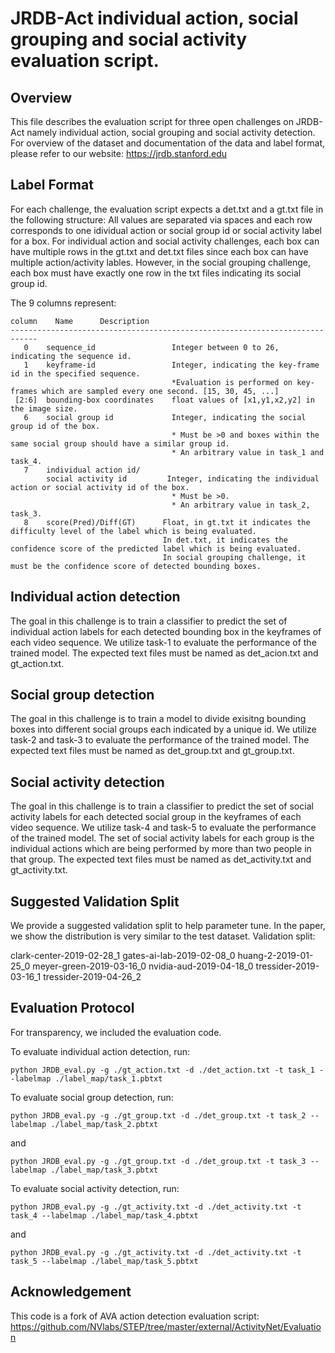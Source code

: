 # JRDB-Act individual action, social grouping and social activity evaluation script.

## Overview

This file describes the evaluation script for three open challenges on JRDB-Act namely individual action, social grouping and social activity detection.
For overview of the dataset and documentation of the data and label format, please refer to our website: https://jrdb.stanford.edu

## Label Format

For each challenge, the evaluation script expects a det.txt and a gt.txt file in the following structure:
All values are separated via spaces and each row corresponds to one idividual action or social group id or social activity label for a box.
For individual action and social activity challenges, each box can have multiple rows in the gt.txt and det.txt files since each box can have multiple action/activity lables.
However, in the social grouping challenge, each box must have exactly one row in the txt files indicating its social group id. 


The 9 columns represent:

```
column    Name      Description
----------------------------------------------------------------------------
   0    sequence_id                 Integer between 0 to 26, indicating the sequence id.
   1    keyframe-id                 Integer, indicating the key-frame id in the specified sequence.
                                    *Evaluation is performed on key-frames which are sampled every one second. [15, 30, 45, ...] 
 [2:6]  bounding-box coordinates    float values of [x1,y1,x2,y2] in the image size.
   6    social group id             Integer, indicating the social group id of the box.
                                    * Must be >0 and boxes within the same social group should have a similar group id.
                                    * An arbitrary value in task_1 and task_4.
   7    individual action id/
        social activity id         Integer, indicating the individual action or social activity id of the box.
                                    * Must be >0.
                                    * An arbitrary value in task_2, task_3.
   8    score(Pred)/Diff(GT)      Float, in gt.txt it indicates the difficulty level of the label which is being evaluated. 
                                  In det.txt, it indicates the confidence score of the predicted label which is being evaluated.
                                  In social grouping challenge, it must be the confidence score of detected bounding boxes.

```

## Individual action detection

The goal in this challenge is to train a classifier to predict the set of individual action labels
for each detected bounding box in the keyframes of each video sequence. We utilize task-1 to evaluate the performance of the trained model.
The expected text files must be named as det_acion.txt and gt_action.txt.

## Social group detection

The goal in this challenge is to train a model to divide exisitng bounding boxes into different social groups each indicated by a unique id.
We utilize task-2 and task-3 to evaluate the performance of the trained model.
The expected text files must be named as det_group.txt and gt_group.txt.

## Social activity detection

The goal in this challenge is to train a classifier to predict the set of social activity labels for each detected social group in the
keyframes of each video sequence. We utilize task-4 and task-5 to evaluate the performance of the trained model.
The set of social activity labels for each group is the individual actions which are being performed by more than two people in that group.
The expected text files must be named as det_activity.txt and gt_activity.txt.

## Suggested Validation Split

We provide a suggested validation split to help parameter tune. In the paper,
we show the distribution is very similar to the test dataset. Validation split:

clark-center-2019-02-28_1
gates-ai-lab-2019-02-08_0
huang-2-2019-01-25_0
meyer-green-2019-03-16_0
nvidia-aud-2019-04-18_0
tressider-2019-03-16_1
tressider-2019-04-26_2

## Evaluation Protocol

For transparency, we included the evaluation code.

To evaluate individual action detection, run:

```
python JRDB_eval.py -g ./gt_action.txt -d ./det_action.txt -t task_1 --labelmap ./label_map/task_1.pbtxt
```

To evaluate social group detection, run:

```
python JRDB_eval.py -g ./gt_group.txt -d ./det_group.txt -t task_2 --labelmap ./label_map/task_2.pbtxt
```

and 

```
python JRDB_eval.py -g ./gt_group.txt -d ./det_group.txt -t task_3 --labelmap ./label_map/task_3.pbtxt
```

To evaluate social activity detection, run:

```
python JRDB_eval.py -g ./gt_activity.txt -d ./det_activity.txt -t task_4 --labelmap ./label_map/task_4.pbtxt
```

and 

```
python JRDB_eval.py -g ./gt_activity.txt -d ./det_activity.txt -t task_5 --labelmap ./label_map/task_5.pbtxt
```
## Acknowledgement

This code is a fork of AVA action detection evaluation script:
https://github.com/NVlabs/STEP/tree/master/external/ActivityNet/Evaluation

